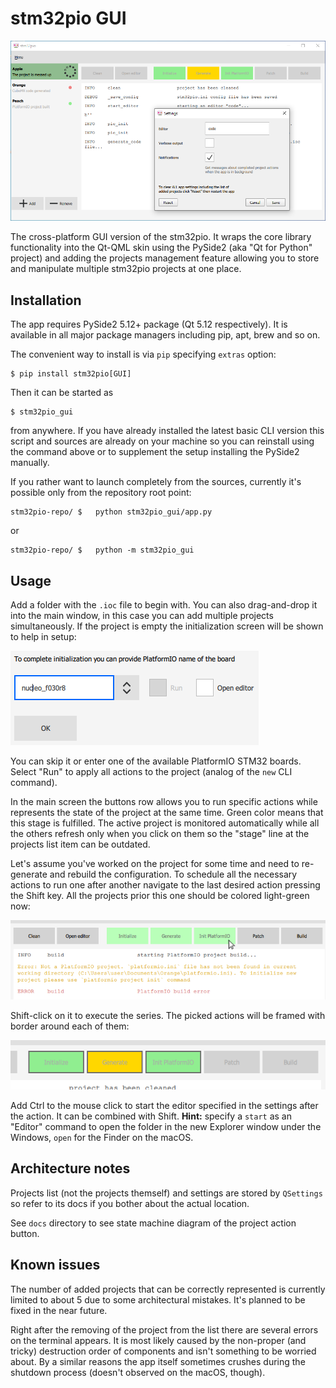 # stm32pio GUI

![Main](screenshots/main.png)

The cross-platform GUI version of the stm32pio. It wraps the core library functionality into the Qt-QML skin using the PySide2 (aka "Qt for Python" project) and adding the projects management feature allowing you to store and manipulate multiple stm32pio projects at one place.


## Installation

The app requires PySide2 5.12+ package (Qt 5.12 respectively). It is available in all major package managers including pip, apt, brew and so on.

The convenient way to install is via `pip` specifying `extras` option:
```shell script
$ pip install stm32pio[GUI]
```

Then it can be started as
```shell script
$ stm32pio_gui
```
from anywhere. If you have already installed the latest basic CLI version this script and sources are already on your machine so you can reinstall using the command above or to supplement the setup installing the PySide2 manually.

If you rather want to launch completely from the sources, currently it's possible only from the repository root point:
```shell script
stm32pio-repo/ $   python stm32pio_gui/app.py
```
or
```shell script
stm32pio-repo/ $   python -m stm32pio_gui
```



## Usage

Add a folder with the `.ioc` file to begin with. You can also drag-and-drop it into the main window, in this case you can add multiple projects simultaneously. If the project is empty the initialization screen will be shown to help in setup:

![Init](screenshots/init_screen.png)

You can skip it or enter one of the available PlatformIO STM32 boards. Select "Run" to apply all actions to the project (analog of the `new` CLI command).

In the main screen the buttons row allows you to run specific actions while represents the state of the project at the same time. Green color means that this stage is fulfilled. The active project is monitored automatically while all the others refresh only when you click on them so the "stage" line at the projects list item can be outdated.

Let's assume you've worked on the project for some time and need to re-generate and rebuild the configuration. To schedule all the necessary actions to run one after another navigate to the last desired action pressing the Shift key. All the projects prior this one should be colored light-green now:

![Highlighting](screenshots/highlighting.png)

Shift-click on it to execute the series. The picked actions will be framed with border around each of them:

![Group](screenshots/group.png)

Add Ctrl to the mouse click to start the editor specified in the settings after the action. It can be combined with Shift. **Hint:** specify a `start` as an "Editor" command to open the folder in the new Explorer window under the Windows, `open` for the Finder on the macOS.


## Architecture notes

Projects list (not the projects themself) and settings are stored by `QSettings` so refer to its docs if you bother about the actual location.

See `docs` directory to see state machine diagram of the project action button.


## Known issues

The number of added projects that can be correctly represented is currently limited to about 5 due to some architectural mistakes. It's planned to be fixed in the near future.

Right after the removing of the project from the list there are several errors on the terminal appears. It is most likely caused by the non-proper (and tricky) destruction order of components and isn't something to be worried about. By a similar reasons the app itself sometimes crushes during the shutdown process (doesn't observed on the macOS, though).
